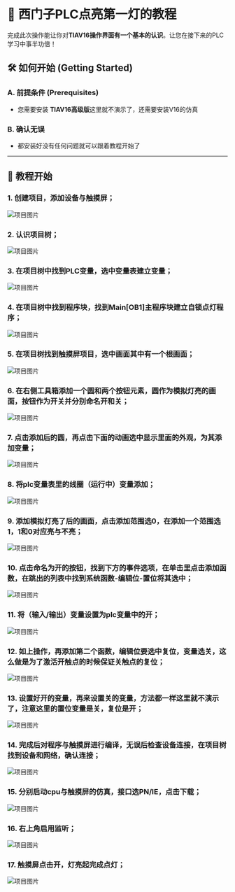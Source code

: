 # 🚀 西门子PLC点亮第一灯的教程



完成此次操作能让你对**TIAV16操作界面有一个基本的认识**。让您在接下来的PLC学习中事半功倍！



## 🛠️ 如何开始 (Getting Started)

### A. 前提条件 (Prerequisites)

- 您需要安装 **TIAV16高级版**这里就不演示了，还需要安装V16的仿真

###  B. 确认无误

- 都安装好没有任何问题就可以跟着教程开始了






---

## 📝 教程开始

### 1.  创建项目，添加设备与触摸屏；

![项目图片](%E6%96%B0%E5%BB%BA%E6%96%87%E4%BB%B6%E5%A4%B9/1.jpg)


### 2. 认识项目树；

![项目图片](%E6%96%B0%E5%BB%BA%E6%96%87%E4%BB%B6%E5%A4%B9/2.jpg)

### 3. 在项目树中找到PLC变量，选中变量表建立变量；
![项目图片](%E6%96%B0%E5%BB%BA%E6%96%87%E4%BB%B6%E5%A4%B9/3.jpg)


### 4.  在项目树中找到程序块，找到Main[OB1]主程序块建立自锁点灯程序；

![项目图片](%E6%96%B0%E5%BB%BA%E6%96%87%E4%BB%B6%E5%A4%B9/4.jpg)

### 5. 在项目树找到触摸屏项目，选中画面其中有一个根画面；

![项目图片](%E6%96%B0%E5%BB%BA%E6%96%87%E4%BB%B6%E5%A4%B9/5.jpg)

### 6. 在右侧工具箱添加一个圆和两个按钮元素，圆作为模拟灯亮的画面，按钮作为开关并分别命名开和关；

![项目图片](%E6%96%B0%E5%BB%BA%E6%96%87%E4%BB%B6%E5%A4%B9/6.jpg)

### 7. 点击添加后的圆，再点击下面的动画选中显示里面的外观，为其添加变量；

![项目图片](%E6%96%B0%E5%BB%BA%E6%96%87%E4%BB%B6%E5%A4%B9/7.jpg)

### 8. 将plc变量表里的线圈（运行中）变量添加；

![项目图片](%E6%96%B0%E5%BB%BA%E6%96%87%E4%BB%B6%E5%A4%B9/8.jpg)

### 9. 添加模拟灯亮了后的画面，点击添加范围选0，在添加一个范围选1，1和0对应亮与不亮；

![项目图片](%E6%96%B0%E5%BB%BA%E6%96%87%E4%BB%B6%E5%A4%B9/9.jpg)

### 10. 点击命名为开的按钮，找到下方的事件选项，在单击里点击添加函数，在跳出的列表中找到系统函数-编辑位-置位将其选中；

![项目图片](%E6%96%B0%E5%BB%BA%E6%96%87%E4%BB%B6%E5%A4%B9/10.jpg)

### 11. 将（输入/输出）变量设置为plc变量中的开；

![项目图片](%E6%96%B0%E5%BB%BA%E6%96%87%E4%BB%B6%E5%A4%B9/11.jpg)

### 12. 如上操作，再添加第二个函数，编辑位要选中复位，变量选关，这么做是为了激活开触点的时候保证关触点的复位；

![项目图片](%E6%96%B0%E5%BB%BA%E6%96%87%E4%BB%B6%E5%A4%B9/12.jpg)

### 13. 设置好开的变量，再来设置关的变量，方法都一样这里就不演示了，注意这里的置位变量是关，复位是开；

![项目图片](%E6%96%B0%E5%BB%BA%E6%96%87%E4%BB%B6%E5%A4%B9/13.jpg)

### 14. 完成后对程序与触摸屏进行编译，无误后检查设备连接，在项目树找到设备和网络，确认连接；

![项目图片](%E6%96%B0%E5%BB%BA%E6%96%87%E4%BB%B6%E5%A4%B9/14.jpg)

### 15. 分别启动cpu与触摸屏的仿真，接口选PN/IE，点击下载；

![项目图片](%E6%96%B0%E5%BB%BA%E6%96%87%E4%BB%B6%E5%A4%B9/15.jpg)

### 16. 右上角启用监听；

![项目图片](%E6%96%B0%E5%BB%BA%E6%96%87%E4%BB%B6%E5%A4%B9/16.jpg)

### 17. 触摸屏点击开，灯亮起完成点灯；

![项目图片](%E6%96%B0%E5%BB%BA%E6%96%87%E4%BB%B6%E5%A4%B9/17.jpg)



